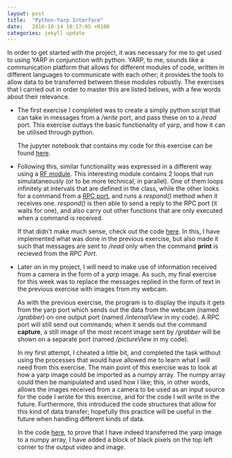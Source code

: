 ```yaml
---
layout: post
title:  "Python-Yarp Interface"
date:   2016-10-14 10:17:05 +0100
categories: jekyll update
---
```

In order to get started with the project, it was necessary for me to get used to using YARP in conjunction with python. YARP, to me, sounds like a communication platform that allows for different modules of code, written in different languages to communicate with each other; it provides the tools to allow data to be transferred between these modules robustly.
The exercises that I carried out in order to master this are listed belows, with a few words about their relevance.

* The first exercise I completed was to create a simply python script that can take in messages from a */write* port, and pass these on to a */read* port. This exercise outlays the basic functionality of yarp, and how it can be utilised through python.

  The jupyter notebook that contains my code for this exercise can be found [here](https://github.com/gympy/gympy.github.io/tree/master/downloads/basicPython.ipynb).

* Following this, similar functionality was expressed in a different way using a [RF module](http://www.yarp.it/classyarp_1_1os_1_1RFModule.html). This interesting module contains 2 loops that run simulataneously (or to be more technical, in parallel). One of them loops infinitely at intervals that are defined in the class, while the other looks for a command from a [RPC port](http://www.yarp.it/rpc_ports.html), and runs a *respond()* method when it receives one. *respond()* is then able to send a reply to the RPC port (it waits for one), and also carry out other functions that are only executed when a command is received.

  If that didn't make much sense, check out the code [here](https://github.com/gympy/gympy.github.io/tree/master/downloads/pythonRFMod.ipynb). In this, I have implemented what was done in the previous exercise, but also made it such that messages are sent to */read* only when the command **print** is recieved from the *RPC Port*.

* Later on in my project, I will need to make use of information received from a camera in the form of a *yarp* image. As such, my final exercise for this week was to replace the messages replied in the form of text in the previous exercise with images from my webcam.

  As with the previous exercise, the program is to display the inputs it gets from the yarp port which sends out the data from the webcam (named */grabber*) on one output port (named */internalView* in my code). A RPC port will still send out commands; when it sends out the command **capture**, a still image of the most recent image sent by */grabber* will be shown on a separate port (named */pictureView* in my code).   

  In my first attempt, I cheated a little bit, and completed the task without using the processes that would have allowed me to learn what I will need from this exercise. The main point of this exercise was to look at how a yarp image could be imported as a numpy array. The numpy array could then be manipulated and used how I like; this, in other words, allows the images received from a camera to be used as an input source for the code I wrote for this exercise, and for the code I will write in the future. Furthermore, this introduced the code structures that allow for this kind of data transfer; hopefully this practice will be useful in the future when handling different kinds of data.

  In the code [here](https://github.com/gympy/gympy.github.io/tree/master/downloads/imageRFMod.ipynb), to prove that I have indeed transferred the yarp image to a numpy array, I have added a block of black pixels on the top left corner to the output video and image.
